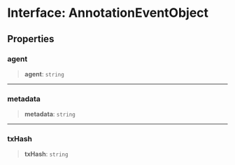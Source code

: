 # Interface: AnnotationEventObject

## Properties

### agent

> **agent**: `string`

***

### metadata

> **metadata**: `string`

***

### txHash

> **txHash**: `string`
